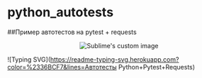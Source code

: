# python_autotests
##Пример автотестов на pytest + requests
<p align="center">
  <img src="https://encrypted-tbn0.gstatic.com/images?q=tbn:ANd9GcRewo-srisfh9JRmH0YtylOtzm03AZbzKlOG1erjFODQJfsHGjBKo1x_Hi-vrgkKtejXik&usqp=CAU" alt="Sublime's custom image"/>
</p>

![Typing SVG](https://readme-typing-svg.herokuapp.com?color=%2336BCF7&lines=Автотесты Python+Pytest+Requests)
